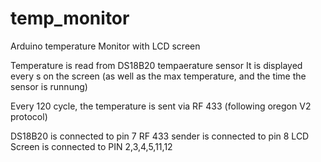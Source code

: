 # temp_monitor
Arduino temperature Monitor with LCD screen

Temperature is read from DS18B20 tempaerature sensor
It is displayed every s on the screen (as well as the max temperature, and the time the sensor is runnung)

Every 120 cycle, the temperature is sent via RF 433 (following oregon V2 protocol)

DS18B20 is connected to pin 7
RF 433 sender is connected to pin 8
LCD Screen is connected to PIN 2,3,4,5,11,12
